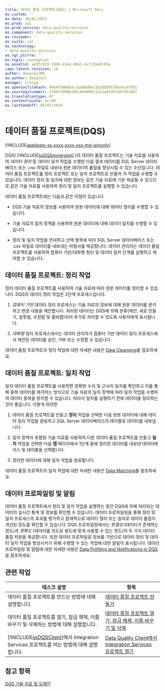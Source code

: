 ```yaml
---
title: 데이터 품질 프로젝트(DQS) | Microsoft Docs
ms.custom: ''
ms.date: 10/01/2012
ms.prod: sql
ms.prod_service: data-quality-services
ms.component: data-quality-services
ms.reviewer: ''
ms.suite: sql
ms.technology:
- data-quality-services
ms.tgt_pltfrm: ''
ms.topic: conceptual
ms.assetid: a43fc9c0-19b6-414a-8661-4c7c55e0c03e
caps.latest.revision: 16
author: douglaslMS
ms.author: douglasl
manager: craigg
ms.openlocfilehash: 0464fb86b6ac1da08d8421026859539beecd7b91
ms.sourcegitcommit: 1740f3090b168c0e809611a7aa6fd514075616bf
ms.translationtype: HT
ms.contentlocale: ko-KR
ms.lasthandoff: 05/03/2018
---
```

# <a name="data-quality-projects-dqs"></a>데이터 품질 프로젝트(DQS)

[!INCLUDE[appliesto-ss-xxxx-xxxx-xxx-md-winonly](../includes/appliesto-ss-xxxx-xxxx-xxx-md-winonly.md)]

  DQS( [!INCLUDE[ssDQSnoversion](../includes/ssdqsnoversion-md.md)] )의 데이터 품질 프로젝트는 기술 자료를 사용하여 *데이터 정리* 및 *데이터 일치* 작업을 수행한 다음 결과 데이터를 SQL Server 데이터베이스 또는 .csv 파일로 내보내 원본 데이터의 품질을 향상시킬 수 있는 수단입니다. 데이터 품질 프로젝트를 정리 프로젝트 또는 일치 프로젝트로 만들어 각 작업을 수행할 수 있습니다. 데이터 정리 및 일치에 대한 정보는 같은 기술 자료에 기본 제공될 수 있으므로 같은 기술 자료를 사용하여 정리 및 일치 프로젝트를 실행할 수 있습니다.  
  
 데이터 품질 프로젝트에는 다음과 같은 이점이 있습니다.  
  
-   DQS 기술 자료의 정보를 사용하여 원본 데이터에 대해 데이터 정리를 수행할 수 있습니다.  
  
-   기술 자료의 일치 정책을 사용하여 원본 데이터에 대해 데이터 일치를 수행할 수 있습니다.  
  
-   정리 및 일치 작업을 안내하고 선택 항목에 따라 SQL Server 데이터베이스 또는 .csv 파일로 데이터를 내보내는 마법사를 제공합니다. 데이터 관리자는 데이터 품질 프로젝트를 사용하여 컴퓨터 기반/대화형 정리 및 데이터 일치 단계를 실행하고 제어할 수 있습니다.  
  
##  <a name="Cleansing"></a> 데이터 품질 프로젝트: 정리 작업  
 정리 데이터 품질 프로젝트를 사용하여 기술 자료에 따라 원본 데이터를 정리할 수 있습니다. DQS의 데이터 정리 작업은 2단계 프로세스입니다.  
  
1.  *컴퓨터 기반* 데이터 정리 프로세스는 기술 자료의 정보에 대해 원본 데이터를 분석하고 변경 내용을 제안합니다. 처리된 데이터는 DQS에 의해 분류(제안, 새로 만들기, 잘못됨, 수정됨 및 올바름)되어 추가로 처리할 수 있도록 사용자에게 표시됩니다.  
  
2.  *대화형* 정리 프로세스에서는 데이터 관리자가 컴퓨터 기반 데이터 정리 프로세스에서 제안된 데이터를 승인, 거부 또는 수정할 수 있습니다.  
  
 데이터 품질 프로젝트의 정리 작업에 대한 자세한 내용은 [Data Cleansing](../data-quality-services/data-cleansing.md)를 참조하세요.  
  
##  <a name="Matching"></a> 데이터 품질 프로젝트: 일치 작업  
 일치 데이터 품질 프로젝트를 사용하면 정확한 수치 및 근사치 일치를 확인하고 이를 통해 중복 데이터를 제거하는 방식으로 기술 자료의 일치 정책에 따라 일치 작업을 수행하여 데이터 중복을 방지할 수 있습니다. 따라서 일치를 실행하기 전에 데이터를 정리하는 것이 좋습니다. 이렇게 하려면  
  
1.  데이터 품질 프로젝트를 만들고 **정리** 작업을 선택한 다음 원본 데이터에 대해 데이터 정리 작업을 완료하고 SQL Server 데이터베이스의 테이블로 데이터를 내보냅니다.  
  
2.  일치 정책이 포함된 기술 자료를 사용하여 다른 데이터 품질 프로젝트를 만들고 **일치** 작업을 선택한 다음 **맵** 페이지에서 1단계 중에 정리한 데이터를 내보낸 데이터베이스 및 테이블을 선택합니다.  
  
3.  정리한 데이터에 대해 일치 작업을 완료합니다.  
  
 데이터 품질 프로젝트의 일치 작업에 대한 자세한 내용은 [Data Matching](../data-quality-services/data-matching.md)를 참조하세요.  
  
##  <a name="ProfilingNotification"></a> 데이터 프로파일링 및 알림  
 데이터 품질 프로젝트에서 정리 및 일치 작업을 실행하는 동안 DQS에 의해 처리되는 데이터의 실시간 통계 및 정보를 확인할 수 있습니다. 데이터 프로파일링을 통해 정리 및 일치 프로세스의 효과를 평가하고 잠재적으로 데이터 정리 또는 일치로 데이터 품질이 개선된 정도를 확인할 수 있습니다. DQS 프로파일링에서는 *완결성* (데이터가 존재하는 정도)과 *정확도* (데이터를 의도된 용도에 맞게 사용할 수 있는 정도)의 두 가지 데이터 품질 차원을 제공합니다. 또한 데이터 프로파일링 정보를 기반으로 데이터 정리 및 데이터 일치 작업을 향상시키기 위해 수행할 수 있는 작업에 대한 알림이 표시됩니다. 데이터 프로파일링 및 알림에 대한 자세한 내용은 [Data Profiling and Notifications in DQS](../data-quality-services/data-profiling-and-notifications-in-dqs.md)을 참조하세요.  
  
## <a name="related-tasks"></a>관련 작업  
  
|태스크 설명|항목|  
|----------------------|-----------|  
|데이터 품질 프로젝트를 만드는 방법에 대해 설명합니다.|[데이터 품질 프로젝트 만들기](../data-quality-services/create-a-data-quality-project.md)|  
|데이터 품질 프로젝트를 열기, 잠금 해제, 이름 바꾸기 및 삭제하는 방법에 대해 설명합니다.|[데이터 품질 프로젝트 열기, 잠금 해제, 이름 바꾸기 및 삭제](open-unlock-rename-and-delete-a-data-quality-project.md)|  
|[!INCLUDE[ssDQSClient](../includes/ssdqsclient-md.md)]에서 Integration Services 프로젝트를 여는 방법에 대해 설명합니다.|[Data Quality Client에서 Integration Services 프로젝트 열기](../data-quality-services/open-integration-services-projects-in-data-quality-client.md)|  
  
## <a name="see-also"></a>참고 항목  
 [DQS 기술 자료 및 도메인](../data-quality-services/dqs-knowledge-bases-and-domains.md)  
  
  
